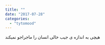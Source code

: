 ```yaml
---
title: ""
date: "2017-07-28"
categories: 
  - "tytomood"
---
```


هیچی به اندازه ی جیب خالی انسان را ماجراجو نمیکند
